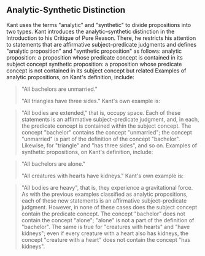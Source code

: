 ## Analytic-Synthetic Distinction
Kant uses the terms "analytic" and "synthetic" to divide propositions into two types. Kant introduces the analytic–synthetic distinction in the Introduction to his Critique of Pure Reason. There, he restricts his attention to statements that are affirmative subject–predicate judgments and defines "analytic proposition" and "synthetic proposition" as follows:
analytic proposition: a proposition whose predicate concept is contained in its subject concept
synthetic proposition: a proposition whose predicate concept is not contained in its subject concept but related
Examples of analytic propositions, on Kant's definition, include:

> "All bachelors are unmarried."
> 
> "All triangles have three sides."
Kant's own example is:

> "All bodies are extended," that is, occupy space.
Each of these statements is an affirmative subject–predicate judgment, and, in each, the predicate concept is contained within the subject concept. The concept "bachelor" contains the concept "unmarried"; the concept "unmarried" is part of the definition of the concept "bachelor". Likewise, for "triangle" and "has three sides", and so on.
Examples of synthetic propositions, on Kant's definition, include:

> "All bachelors are alone."
> 
> "All creatures with hearts have kidneys."
Kant's own example is:

> "All bodies are heavy", that is, they experience a gravitational force.
As with the previous examples classified as analytic propositions, each of these new statements is an affirmative subject–predicate judgment. However, in none of these cases does the subject concept contain the predicate concept. The concept "bachelor" does not contain the concept "alone"; "alone" is not a part of the definition of "bachelor". The same is true for "creatures with hearts" and "have kidneys"; even if every creature with a heart also has kidneys, the concept "creature with a heart" does not contain the concept "has kidneys".